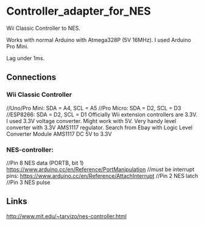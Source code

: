 # Controller_adapter_for_NES

Wii Classic Controller to NES.

Works with normal Arduino with Atmega328P (5V 16MHz). I used Arduino Pro Mini.

Lag under 1ms.

## Connections

### Wii Classic Controller
//Uno/Pro Mini: SDA = A4, SCL = A5
//Pro Micro: SDA = D2, SCL = D3
//ESP8266: SDA = D2, SCL = D1
Officially Wii extension controllers are 3.3V. I used 3.3V voltage converter. Might work with 5V.
Very handy level converter with 3.3V AMS1117 regulator. Search from Ebay with Logic Level Converter Module AMS1117 DC 5V to 3.3V

### NES-controller:
//Pin 8 NES data (PORTB, bit 1) https://www.arduino.cc/en/Reference/PortManipulation
//must be interrupt pins: https://www.arduino.cc/en/Reference/AttachInterrupt
//Pin 2 NES latch
//Pin 3 NES pulse

## Links

http://www.mit.edu/~tarvizo/nes-controller.html

